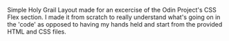 Simple Holy Grail Layout made for an excercise of the Odin Project's CSS Flex section.
I made it from scratch to really understand what's going on in the 'code' as opposed to having my hands held and start from the provided HTML and CSS files.
